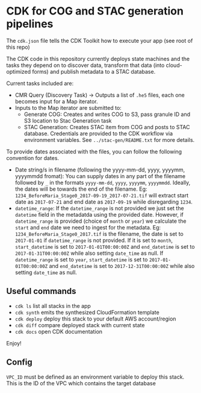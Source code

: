 
# CDK for COG and STAC generation pipelines

The `cdk.json` file tells the CDK Toolkit how to execute your app (see root of this repo)

The CDK code in this repository currently deploys state machines and the tasks they depend on to discover data, transform that data (into cloud-optimized forms) and publish metadata to a STAC database.

Current tasks included are:

* CMR Query (Discovery Task) -> Outputs a list of `.he5` files, each one becomes input for a Map iterator.
* Inputs to the Map iterator are submitted to:
    * Generate COG: Creates and writes COG to S3, pass granule ID and S3 location to Stac Generation task
    * STAC Generation: Creates STAC item from COG and posts to STAC database. Credentials are provided to the CDK workflow via environment variables. See `../stac-gen/README.txt` for more details.

To provide dates associated with the files, you can follow the following convention for dates.
* Date string/s in filename (following the yyyy-mm-dd, yyyy, yyyymm, yyyymmdd fromat): You can supply dates in any part of the filename followed by `_` in the formats `yyyy-mm-dd`, `yyyy`, `yyyymm`, `yyyymmdd`. Ideally, the dates will be towards the end of the filename. Eg: `1234_BeforeMaria_Stage0_2017-09-19_2017-07-21.tif` will extract start date as `2017-07-21` and end date as `2017-09-19` while disregarding `1234`.
* `datetime_range`: If the `datetime_range` is not provided we just set the `datetime` field in the metadatda using the provided date. However, if `datetime_range` is provided (choice of `month` or `year`) we calculate the `start` and `end` date we need to ingest for the metadata. Eg: `1234_BeforeMaria_Stage0_2017.tif` is the filename, the date is set to `2017-01-01` if `datetime_range` is not provided. If it is set to `month`, `start_datetime` is set to `2017-01-01T00:00:00Z` and `end_datetime` is set to `2017-01-31T00:00:00Z` while also setting `date_time` as null. If `datetime_range` is set to `year`, `start_datetime` is set to `2017-01-01T00:00:00Z` and `end_datetime` is set to `2017-12-31T00:00:00Z` while also setting `date_time` as null.

## Useful commands

 * `cdk ls`          list all stacks in the app
 * `cdk synth`       emits the synthesized CloudFormation template
 * `cdk deploy`      deploy this stack to your default AWS account/region
 * `cdk diff`        compare deployed stack with current state
 * `cdk docs`        open CDK documentation

Enjoy!

## Config

`VPC_ID` must be defined as an environment variable to deploy this stack. This is the ID of the VPC which contains the target database
